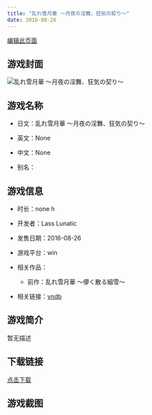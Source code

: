 ```yaml
---
title: "乱れ雪月華 ～月夜の淫舞、狂気の契り～"
date: 2016-08-26
---
```

[编辑此页面](https://github.com/ACG-3/ADV3-source/blob/main/source/_posts/games/%E4%B9%B1%E3%82%8C%E9%9B%AA%E6%9C%88%E8%8F%AF%20%EF%BD%9E%E6%9C%88%E5%A4%9C%E3%81%AE%E6%B7%AB%E8%88%9E%E3%80%81%E7%8B%82%E6%B0%97%E3%81%AE%E5%A5%91%E3%82%8A%EF%BD%9E.md)

## 游戏封面

![乱れ雪月華 ～月夜の淫舞、狂気の契り～](https%3A//pan.timero.xyz/onedrive/img_lib_001/%E4%B9%B1%E3%82%8C%E9%9B%AA%E6%9C%88%E8%8F%AF%20%EF%BD%9E%E6%9C%88%E5%A4%9C%E3%81%AE%E6%B7%AB%E8%88%9E%E3%80%81%E7%8B%82%E6%B0%97%E3%81%AE%E5%A5%91%E3%82%8A%EF%BD%9E_cover.avif)


## 游戏名称

- 日文：乱れ雪月華 ～月夜の淫舞、狂気の契り～
- 英文：None
- 中文：None

- 别名：


## 游戏信息

- 时长：none h
- 开发者：Lass Lunatic
- 发售日期：2016-08-26
- 游戏平台：win
- 相关作品：
   - 前作：乱れ雪月華 ～儚く散る細雪～

- 相关链接：[vndb](https://vndb.org/v19496)


## 游戏简介

暂无描述


## 下载链接

[点击下载](https://pan.timero.xyz/onedrive/adv_lib_001/%E4%B9%B1%E3%82%8C%E9%9B%AA%E6%9C%88%E8%8F%AF%20%EF%BD%9E%E6%9C%88%E5%A4%9C%E3%81%AE%E6%B7%AB%E8%88%9E%E3%80%81%E7%8B%82%E6%B0%97%E3%81%AE%E5%A5%91%E3%82%8A%EF%BD%9E)


## 游戏截图


